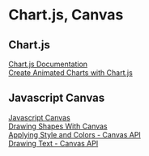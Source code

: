 # Chart.js, Canvas

## Chart.js

[Chart.js Documentation](http://www.chartjs.org/docs/) <br>
[Create Animated Charts with Chart.js](https://www.webdesignerdepot.com/2013/11/easily-create-stunning-animated-charts-with-chart-js/) <br>

## Javascript Canvas

[Javascript Canvas](https://www.javascripttutorial.net/web-apis/javascript-canvas/) <br>
[Drawing Shapes With Canvas](https://developer.mozilla.org/en-US/docs/Web/API/Canvas_API/Tutorial/Drawing_shapes) <br>
[Applying Style and Colors - Canvas API](https://developer.mozilla.org/en-US/docs/Web/API/Canvas_API/Tutorial/Applying_styles_and_colors) <br>
[Drawing Text - Canvas API](https://developer.mozilla.org/en-US/docs/Web/API/Canvas_API/Tutorial/Drawing_text) <br>
